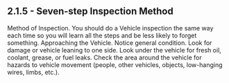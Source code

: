 ## 2.1.5 - Seven-step Inspection Method
Method of Inspection. You should do a Vehicle inspection the same way each time so you will learn all the steps and be less likely to forget something.
Approaching the Vehicle. Notice general condition. Look for damage or vehicle leaning to one side. Look under the vehicle for fresh oil, coolant, grease, or fuel leaks. Check the area around the vehicle for hazards to vehicle movement (people, other vehicles, objects, low-hanging wires, limbs, etc.).
